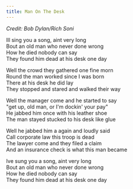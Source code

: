 ```yaml
---
title: Man On The Desk
---
```


*Credit: Bob Dylan/Rich Soni*

Ill sing you a song, aint very long  
Bout an old man who never done wrong  
How he died nobody can say  
They found him dead at his desk one day  

Well the crowd they gathered one fine morn  
Round the man worked since I was born  
There at his desk he did lay  
They stopped and stared and walked their way  

Well the manager come and he started to say  
"get up, old man, or I'm dockin' your pay"  
He jabbed him once with his leather shoe  
The man stayed stucked to his desk like glue  

Well he jabbed him a again and loudly said  
Call corporate law this troop is dead  
The lawyer come and they filed a claim  
And an insurance check is what this man became  

Ive sung you a song, aint very long  
Bout an old man who never done wrong  
How he died nobody can say  
They found him dead at his desk one day  
